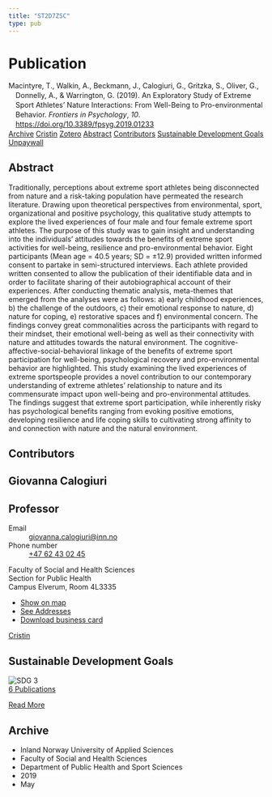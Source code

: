 ```yaml
---
title: "ST2D7ZSC"
type: pub
---
```

<h1>Publication</h1>
<article id="csl-bib-container-ST2D7ZSC" class="csl-bib-container">
  <div class="csl-bib-body" style="line-height: 1.35; padding-left: 1em; text-indent:-1em;">
  <div class="csl-entry">Macintyre, T., Walkin, A., Beckmann, J., Calogiuri, G., Gritzka, S., Oliver, G., Donnelly, A., &amp; Warrington, G. (2019). An Exploratory Study of Extreme Sport Athletes&#x2019; Nature Interactions: From Well-Being to Pro-environmental Behavior. <i>Frontiers in Psychology</i>, <i>10</i>. <a href="https://doi.org/10.3389/fpsyg.2019.01233">https://doi.org/10.3389/fpsyg.2019.01233</a></div>
</div>
  <div class="csl-bib-buttons">
    <a href="#taxonomy-article-ST2D7ZSC" class="csl-bib-button">Archive</a>
    <a href="https://app.cristin.no/results/show.jsf?id=1697141" alt="Cristin URL" class="csl-bib-button">Cristin</a>
    <a href="http://zotero.org/groups/5402882/items/ST2D7ZSC" alt="Zotero URL" class="csl-bib-button">Zotero</a>
    <a href="#abstract-article-ST2D7ZSC" class="csl-bib-button">Abstract</a>
    <a href="#contributors-article-ST2D7ZSC" class="csl-bib-button">Contributors</a>
    <a href="#sdg-article-ST2D7ZSC" class="csl-bib-button">Sustainable Development Goals</a>
    <a href="https://www.frontiersin.org/articles/10.3389/fpsyg.2019.01233/pdf" class="csl-bib-button">Unpaywall</a>
  </div>
  <div id="csl-bib-meta-container-ST2D7ZSC"></div>
</article>
<div id="csl-bib-meta-ST2D7ZSC" class="csl-bib-meta">
  <article id="abstract-article-ST2D7ZSC" class="abstract-article">
    <h1>Abstract</h1>
    Traditionally, perceptions about extreme sport athletes being disconnected from nature and a risk-taking population have permeated the research literature. Drawing upon theoretical perspectives from environmental, sport, organizational and positive psychology, this qualitative study attempts to explore the lived experiences of four male and four female extreme sport athletes. The purpose of this study was to gain insight and understanding into the individuals’ attitudes towards the benefits of extreme sport activities for well-being, resilience and pro-environmental behavior. Eight participants (Mean age = 40.5 years; SD = ±12.9) provided written informed consent to partake in semi-structured interviews. Each athlete provided written consented to allow the publication of their identifiable data and in order to facilitate sharing of their autobiographical account of their experiences. After conducting thematic analysis, meta-themes that emerged from the analyses were as follows: a) early childhood experiences, b) the challenge of the outdoors, c) their emotional response to nature, d) nature for coping, e) restorative spaces and f) environmental concern. The findings convey great commonalities across the participants with regard to their mindset, their emotional well-being as well as their connectivity with nature and attitudes towards the natural environment. The cognitive-affective-social-behavioral linkage of the benefits of extreme sport participation for well-being, psychological recovery and pro-environmental behavior are highlighted. This study examining the lived experiences of extreme sportspeople provides a novel contribution to our contemporary understanding of extreme athletes’ relationship to nature and its commensurate impact upon well-being and pro-environmental attitudes. The findings suggest that extreme sport participation, while inherently risky has psychological benefits ranging from evoking positive emotions, developing resilience and life coping skills to cultivating strong affinity to and connection with nature and the natural environment.
  </article>
  <article id="contributors-article-ST2D7ZSC" class="contributors-article">
    <h1>Contributors</h1>
    <div class="personas"> <div class="vrtx-hinn-person-card"> <div class="photo"> <i class="lar la-user-circle missing-person"></i> </div> <div class="info"> <hgroup><h1>Giovanna Calogiuri</h1> <h2>Professor</h2> </hgroup><dl> <dt>Email</dt> <dd> <a href="mailto:giovanna.calogiuri@inn.no">giovanna.calogiuri@inn.no</a> </dd> <dt>Phone number</dt> <dd><a href="tel:+4762430245"> +47 62 43 02 45 </a></dd> </dl> <p> Faculty of Social and Health Sciences<br> Section for Public Health<br> Campus Elverum, Room 4L3335 </p> <ul class="vrtx-hinn-links"> <li><a href="https://www.google.com/maps?q=60.88177,11.53669">Show on map</a></li> <li><a href="https://www.inn.no/english/find-an-employee/giovanna-calogiuri.html#vrtx-hinn-addresses">See Addresses</a></li> <li><a href="https://www.inn.no/english/find-an-employee/giovanna-calogiuri.html?vrtx=vcf">Download business card</a></li> </ul> </div> </div> <a href="https://app.cristin.no/persons/show.jsf?id=358086" alt="Cristin URL" class="personas-cristin">Cristin</a> </div>
  </article>
  <article id="sdg-article-ST2D7ZSC" class="sdg-article">
    <h1>Sustainable Development Goals</h1>
    <div class="sdg-container"><div id="sdg3" class="sdg"> <img src="{{< params subfolder >}}images/sdg/sdg03_en.png" class="image" alt="SDG 3"> <div class="sdg-overlay"> <a href="{{< params subfolder >}}en/archive/?sdg=3#archive" class="sdg-publication-count"><span>6</span> Publications</a> <p><a href="https://sdgs.un.org/goals/goal3" class="sdg-read-more">Read More</a></p> </div> </div></div>
  </article>
  <article id="taxonomy-article-ST2D7ZSC" class="taxonomy-article">
    <h1>Archive</h1>
    <ul>
      <li>Inland Norway University of Applied Sciences</li>
      <li>Faculty of Social and Health Sciences</li>
      <li>Department of Public Health and Sport Sciences</li>
      <li>2019</li>
      <li>May</li>
    </ul>
  </article>
</div>
